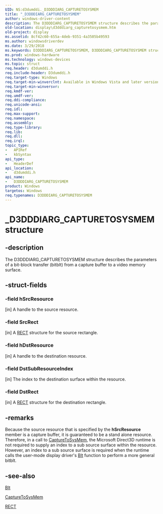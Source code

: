 ```yaml
---
UID: NS:d3dumddi._D3DDDIARG_CAPTURETOSYSMEM
title: "_D3DDDIARG_CAPTURETOSYSMEM"
author: windows-driver-content
description: The D3DDDIARG_CAPTURETOSYSMEM structure describes the parameters of a bit-block transfer (bitblt) from a capture buffer to a video memory surface.
old-location: display\d3dddiarg_capturetosysmem.htm
old-project: display
ms.assetid: 8cf42c60-655a-4deb-9351-4a3505b49593
ms.author: windowsdriverdev
ms.date: 3/29/2018
ms.keywords: D3DDDIARG_CAPTURETOSYSMEM, D3DDDIARG_CAPTURETOSYSMEM structure [Display Devices], UMDisplayDriver_param_Structs_497b7e52-066f-4078-b673-0f9cd3b6f4c1.xml, _D3DDDIARG_CAPTURETOSYSMEM, d3dumddi/D3DDDIARG_CAPTURETOSYSMEM, display.d3dddiarg_capturetosysmem
ms.prod: windows-hardware
ms.technology: windows-devices
ms.topic: struct
req.header: d3dumddi.h
req.include-header: D3dumddi.h
req.target-type: Windows
req.target-min-winverclnt: Available in Windows Vista and later versions of the Windows operating systems.
req.target-min-winversvr: 
req.kmdf-ver: 
req.umdf-ver: 
req.ddi-compliance: 
req.unicode-ansi: 
req.idl: 
req.max-support: 
req.namespace: 
req.assembly: 
req.type-library: 
req.lib: 
req.dll: 
req.irql: 
topic_type:
-	APIRef
-	kbSyntax
api_type:
-	HeaderDef
api_location:
-	d3dumddi.h
api_name:
-	D3DDDIARG_CAPTURETOSYSMEM
product: Windows
targetos: Windows
req.typenames: D3DDDIARG_CAPTURETOSYSMEM
---
```


# _D3DDDIARG_CAPTURETOSYSMEM structure


## -description


The D3DDDIARG_CAPTURETOSYSMEM structure describes the parameters of a bit-block transfer (bitblt) from a capture buffer to a video memory surface. 


## -struct-fields




### -field hSrcResource

[in] A handle to the source resource.


### -field SrcRect

[in] A <a href="https://msdn.microsoft.com/library/windows/hardware/ff569234">RECT</a> structure for the source rectangle. 


### -field hDstResource

[in] A handle to the destination resource.


### -field DstSubResourceIndex

[in] The index to the destination surface within the resource. 


### -field DstRect

[in] A <a href="https://msdn.microsoft.com/library/windows/hardware/ff569234">RECT</a> structure for the destination rectangle. 


## -remarks



Because the source resource that is specified by the <b>hSrcResource</b> member is a capture buffer, it is guaranteed to be a stand alone resource. Therefore, in a call to <a href="https://msdn.microsoft.com/ea2b5338-81cf-4114-bb07-16e8ff4d2b95">CaptureToSysMem</a>, the Microsoft Direct3D runtime is not required to supply an index to a sub source surface within the resource. However, an index to a sub source surface is required when the runtime calls the user-mode display driver's <a href="https://msdn.microsoft.com/e87576c6-0173-4d8e-bbaf-b82e2907140a">Blt</a> function to perform a more general bitblt.




## -see-also




<a href="https://msdn.microsoft.com/e87576c6-0173-4d8e-bbaf-b82e2907140a">Blt</a>



<a href="https://msdn.microsoft.com/ea2b5338-81cf-4114-bb07-16e8ff4d2b95">CaptureToSysMem</a>



<a href="https://msdn.microsoft.com/library/windows/hardware/ff569234">RECT</a>
 

 


